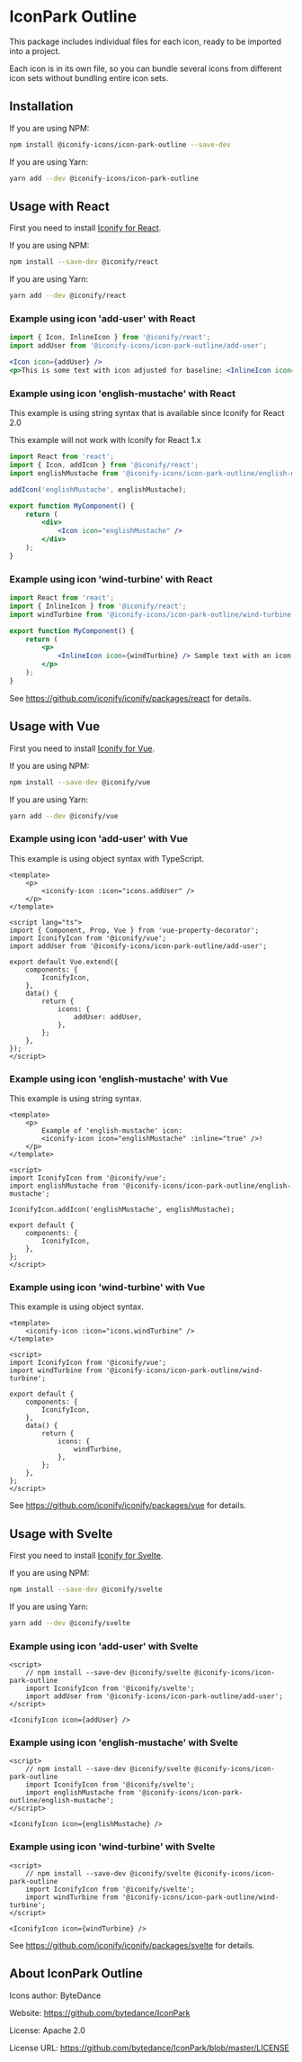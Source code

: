 # IconPark Outline

This package includes individual files for each icon, ready to be imported into a project.

Each icon is in its own file, so you can bundle several icons from different icon sets without bundling entire icon sets.

## Installation

If you are using NPM:

```bash
npm install @iconify-icons/icon-park-outline --save-dev
```

If you are using Yarn:

```bash
yarn add --dev @iconify-icons/icon-park-outline
```

## Usage with React

First you need to install [Iconify for React](https://github.com/iconify/iconify/packages/react).

If you are using NPM:

```bash
npm install --save-dev @iconify/react
```

If you are using Yarn:

```bash
yarn add --dev @iconify/react
```

### Example using icon 'add-user' with React

```js
import { Icon, InlineIcon } from '@iconify/react';
import addUser from '@iconify-icons/icon-park-outline/add-user';
```

```jsx
<Icon icon={addUser} />
<p>This is some text with icon adjusted for baseline: <InlineIcon icon={addUser} /></p>
```

### Example using icon 'english-mustache' with React

This example is using string syntax that is available since Iconify for React 2.0

This example will not work with Iconify for React 1.x

```jsx
import React from 'react';
import { Icon, addIcon } from '@iconify/react';
import englishMustache from '@iconify-icons/icon-park-outline/english-mustache';

addIcon('englishMustache', englishMustache);

export function MyComponent() {
	return (
		<div>
			<Icon icon="englishMustache" />
		</div>
	);
}
```

### Example using icon 'wind-turbine' with React

```jsx
import React from 'react';
import { InlineIcon } from '@iconify/react';
import windTurbine from '@iconify-icons/icon-park-outline/wind-turbine';

export function MyComponent() {
	return (
		<p>
			<InlineIcon icon={windTurbine} /> Sample text with an icon.
		</p>
	);
}
```

See https://github.com/iconify/iconify/packages/react for details.

## Usage with Vue

First you need to install [Iconify for Vue](https://github.com/iconify/iconify/packages/vue).

If you are using NPM:

```bash
npm install --save-dev @iconify/vue
```

If you are using Yarn:

```bash
yarn add --dev @iconify/vue
```

### Example using icon 'add-user' with Vue

This example is using object syntax with TypeScript.

```vue
<template>
	<p>
		<iconify-icon :icon="icons.addUser" />
	</p>
</template>

<script lang="ts">
import { Component, Prop, Vue } from 'vue-property-decorator';
import IconifyIcon from '@iconify/vue';
import addUser from '@iconify-icons/icon-park-outline/add-user';

export default Vue.extend({
	components: {
		IconifyIcon,
	},
	data() {
		return {
			icons: {
				addUser: addUser,
			},
		};
	},
});
</script>
```

### Example using icon 'english-mustache' with Vue

This example is using string syntax.

```vue
<template>
	<p>
		Example of 'english-mustache' icon:
		<iconify-icon icon="englishMustache" :inline="true" />!
	</p>
</template>

<script>
import IconifyIcon from '@iconify/vue';
import englishMustache from '@iconify-icons/icon-park-outline/english-mustache';

IconifyIcon.addIcon('englishMustache', englishMustache);

export default {
	components: {
		IconifyIcon,
	},
};
</script>
```

### Example using icon 'wind-turbine' with Vue

This example is using object syntax.

```vue
<template>
	<iconify-icon :icon="icons.windTurbine" />
</template>

<script>
import IconifyIcon from '@iconify/vue';
import windTurbine from '@iconify-icons/icon-park-outline/wind-turbine';

export default {
	components: {
		IconifyIcon,
	},
	data() {
		return {
			icons: {
				windTurbine,
			},
		};
	},
};
</script>
```

See https://github.com/iconify/iconify/packages/vue for details.

## Usage with Svelte

First you need to install [Iconify for Svelte](https://github.com/iconify/iconify/packages/svelte).

If you are using NPM:

```bash
npm install --save-dev @iconify/svelte
```

If you are using Yarn:

```bash
yarn add --dev @iconify/svelte
```

### Example using icon 'add-user' with Svelte

```svelte
<script>
    // npm install --save-dev @iconify/svelte @iconify-icons/icon-park-outline
    import IconifyIcon from '@iconify/svelte';
    import addUser from '@iconify-icons/icon-park-outline/add-user';
</script>

<IconifyIcon icon={addUser} />
```

### Example using icon 'english-mustache' with Svelte

```svelte
<script>
    // npm install --save-dev @iconify/svelte @iconify-icons/icon-park-outline
    import IconifyIcon from '@iconify/svelte';
    import englishMustache from '@iconify-icons/icon-park-outline/english-mustache';
</script>

<IconifyIcon icon={englishMustache} />
```

### Example using icon 'wind-turbine' with Svelte

```svelte
<script>
    // npm install --save-dev @iconify/svelte @iconify-icons/icon-park-outline
    import IconifyIcon from '@iconify/svelte';
    import windTurbine from '@iconify-icons/icon-park-outline/wind-turbine';
</script>

<IconifyIcon icon={windTurbine} />
```

See https://github.com/iconify/iconify/packages/svelte for details.

## About IconPark Outline

Icons author: ByteDance

Website: https://github.com/bytedance/IconPark

License: Apache 2.0

License URL: https://github.com/bytedance/IconPark/blob/master/LICENSE
